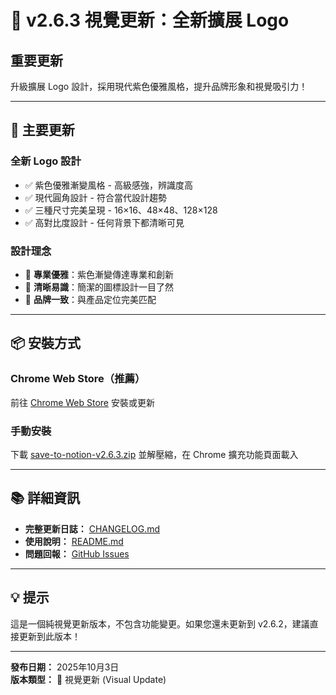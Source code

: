 # 🎨 v2.6.3 視覺更新：全新擴展 Logo

## 重要更新

升級擴展 Logo 設計，採用現代紫色優雅風格，提升品牌形象和視覺吸引力！

---

## 🎨 主要更新

### 全新 Logo 設計
- ✅ 紫色優雅漸變風格 - 高級感強，辨識度高
- ✅ 現代圓角設計 - 符合當代設計趨勢
- ✅ 三種尺寸完美呈現 - 16×16、48×48、128×128
- ✅ 高對比度設計 - 任何背景下都清晰可見

### 設計理念
- 🎯 **專業優雅**：紫色漸變傳達專業和創新
- 🎯 **清晰易識**：簡潔的圖標設計一目了然
- 🎯 **品牌一致**：與產品定位完美匹配

---

## 📦 安裝方式

### Chrome Web Store（推薦）
前往 [Chrome Web Store](https://chromewebstore.google.com/detail/save-to-notion-smart-clip/gmelegphcncnddlaeogfhododhbcbmhp) 安裝或更新

### 手動安裝
下載 [save-to-notion-v2.6.3.zip](https://github.com/cowcfj/save-to-notion/releases/download/v2.6.3/save-to-notion-v2.6.3.zip) 並解壓縮，在 Chrome 擴充功能頁面載入

---

## 📚 詳細資訊

- **完整更新日誌：** [CHANGELOG.md](https://github.com/cowcfj/save-to-notion/blob/main/CHANGELOG.md)
- **使用說明：** [README.md](https://github.com/cowcfj/save-to-notion#readme)
- **問題回報：** [GitHub Issues](https://github.com/cowcfj/save-to-notion/issues)

---

## 💡 提示

這是一個純視覺更新版本，不包含功能變更。如果您還未更新到 v2.6.2，建議直接更新到此版本！

---

**發布日期：** 2025年10月3日  
**版本類型：** 🎨 視覺更新 (Visual Update)
